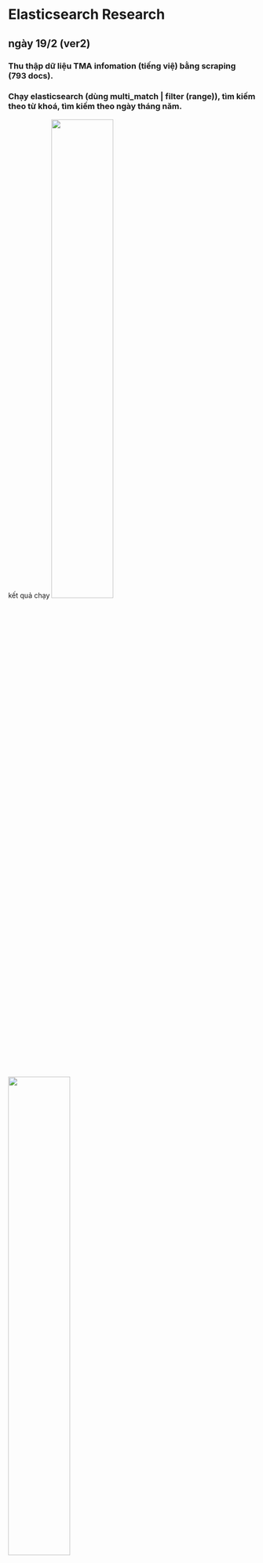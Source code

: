 # Elasticsearch Research
## ngày 19/2 (ver2)
### Thu thập dữ liệu TMA infomation (tiếng việ) bằng scraping (793 docs). 
### Chạy elasticsearch (dùng multi_match | filter (range)), tìm kiếm theo từ khoá, tìm kiếm theo ngày tháng năm.  
kết quả chạy
<img src="https://github.com/user-attachments/assets/8c05321a-03ee-4860-b29a-29691ce3592d" width="50%">
<img src="https://github.com/user-attachments/assets/b1091594-4b3b-4fab-b864-593bc5cfc0aa" width="50%">

![image](https://github.com/user-attachments/assets/8c05321a-03ee-4860-b29a-29691ce3592d)
![image](https://github.com/user-attachments/assets/b1091594-4b3b-4fab-b864-593bc5cfc0aa)



## ngày 18/2 (ver1)
### Chạy elasticsearch (dùng multi_match | search matching) kết hợp fastapi trên data có sẳn 
kết quả chạy
![h1](https://github.com/user-attachments/assets/26855439-2ec3-4c87-b73d-117a64051f09)
![h2](https://github.com/user-attachments/assets/753919fe-5256-4978-ab63-1329c938725c)


## ngày 17/2 (elasticsearch.ipynb)
### Demo KNN search trên tập data tiếng việt ở mục 10, file elacsticseach.ipynb:
mode VietNamese embedding trên hugging face: https://huggingface.co/sentence-transformers/paraphrase-multilingual-MiniLM-L12-v2?library=sentence-transformers
(demo chạy CPU)


